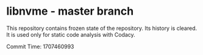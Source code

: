 # libnvme - master branch

This repository contains frozen state of the repository.
Its history is cleared. It is used only for static code
analysis with Codacy.

Commit Time: 1707460993